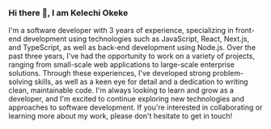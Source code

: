### Hi there 👋, I am Kelechi Okeke

I'm a software developer with 3 years of experience, specializing in front-end development using technologies such as JavaScript, React, Next.js, and TypeScript, as well as back-end development using Node.js.
Over the past three years, I've had the opportunity to work on a variety of projects, ranging from small-scale web applications to large-scale enterprise solutions. Through these experiences, I've developed strong problem-solving skills, as well as a keen eye for detail and a dedication to writing clean, maintainable code.
I'm always looking to learn and grow as a developer, and I'm excited to continue exploring new technologies and approaches to software development. If you're interested in collaborating or learning more about my work, please don't hesitate to get in touch!

<!--
**invisiblemask/invisiblemask** is a ✨ _special_ ✨ repository because its `README.md` (this file) appears on your GitHub profile.

Here are some ideas to get you started:

- 🔭 I’m currently working on ...
- 🌱 I’m currently learning ...
- 👯 I’m looking to collaborate on ...
- 🤔 I’m looking for help with ...
- 💬 Ask me about ...
- 📫 How to reach me: ...
- 😄 Pronouns: ...
- ⚡ Fun fact: ...
-->
